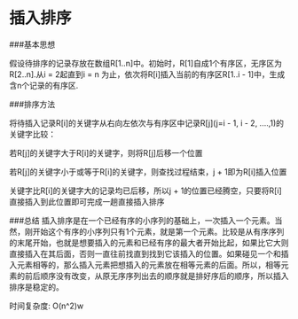 # 插入排序
###基本思想

假设待排序的记录存放在数组R[1..n]中。初始时，R[1]自成1个有序区，无序区为R[2..n].从i = 2起直到i = n 为止，依次将R[i]插入当前的有序区R[1..i - 1]中，生成含n个记录的有序区.

###排序方法

将待插入记录R[i]的关键字从右向左依次与有序区中记录R[j](j=i - 1, i - 2, ....,1)的关键字比较：

若R[j]的关键字大于R[i]的关键字，则将R[j]后移一个位置

若R[j]的关键字小于或等于R[i]的关键字，则查找过程结束，j + 1即为R[i]插入位置

关键字比R[i]的关键字大的记录均已后移，所以j + 1的位置已经腾空，只要将R[i]直接插入到此位置即可完成一趟直接插入排序

###总结
插入排序是在一个已经有序的小序列的基础上，一次插入一个元素。当然，刚开始这个有序的小序列只有1个元素，就是第一个元素。比较是从有序序列的末尾开始，也就是想要插入的元素和已经有序的最大者开始比起，如果比它大则直接插入在其后面，否则一直往前找直到找到它该插入的位置。如果碰见一个和插入元素相等的，那么插入元素把想插入的元素放在相等元素的后面。所以，相等元素的前后顺序没有改变，从原无序序列出去的顺序就是排好序后的顺序，所以插入排序是稳定的。

时间复杂度: O(n^2)w
